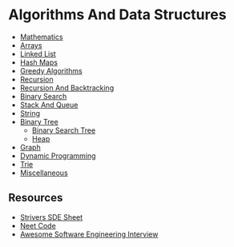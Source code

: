  
# Algorithms And Data Structures 

- [Mathematics]()
- [Arrays](/Algorithms/Arrays/arrays.md)
- [Linked List](/Algorithms/LinkedList/linkedlist.md)
- [Hash Maps](/Algorithms/HashMaps/HashMap.md)
- [Greedy Algorithms](/Algorithms/GreedyAlgorithm/GreedyAlgorithm.md)
- [Recursion](/Algorithms/Recursion/Recursion.md)
- [Recursion And Backtracking](/Algorithms/RecursionAndBacktracking/RecursionAndBacktracking.md)
- [Binary Search](/Algorithms/BinarySearch/binarySearch.md)
- [Stack And Queue](/Algorithms/StackAndQueue/stackAndQueue.md)
- [String](/Algorithms/Strings/Strings.md)
- [Binary Tree](/Algorithms/BinaryTrees/BinaryTree.md)
    - [Binary Search Tree](/Algorithms/BinaryTrees/BinarySearchTree/binarySearchTree.md)
    - [Heap](/Algorithms/BinaryTrees/Heaps/Heaps.md)
- [Graph](/Algorithms/Graph/Graph.md)
- [Dynamic Programming](/Algorithms/DynamicProgramming/DynamicProgramming.md)
- [Trie]()
- [Miscellaneous](/Algorithms/Miscellaneous/Miscellaneous.md)

## Resources 

- [Strivers SDE Sheet](https://takeuforward.org/interviews/strivers-sde-sheet-top-coding-interview-problems/)
- [Neet Code](https://neetcode.io/practice)
- [Awesome Software Engineering Interview](https://github.com/imkgarg/Awesome-Software-Engineering-Interview)